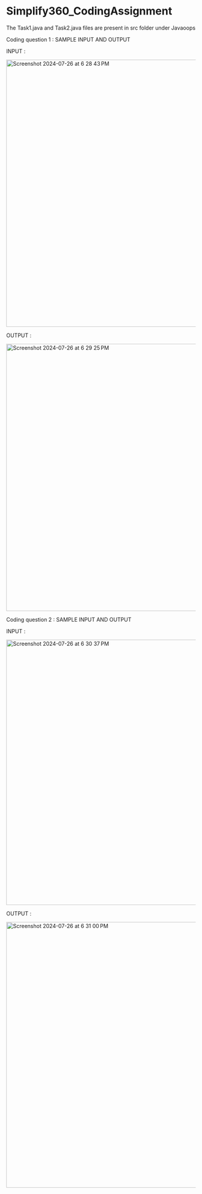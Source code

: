 # Simplify360_CodingAssignment
The Task1.java and Task2.java files are present in src folder under Javaoops

Coding question 1 : SAMPLE INPUT AND OUTPUT

INPUT : 

<img width="709" alt="Screenshot 2024-07-26 at 6 28 43 PM" src="https://github.com/user-attachments/assets/f1e1ffad-1373-4806-87e5-6cab85fe7a69">

OUTPUT : 

<img width="709" alt="Screenshot 2024-07-26 at 6 29 25 PM" src="https://github.com/user-attachments/assets/47424389-e95e-4ab6-bf31-644d304639c1">

Coding question 2 : SAMPLE INPUT AND OUTPUT

INPUT : 

<img width="704" alt="Screenshot 2024-07-26 at 6 30 37 PM" src="https://github.com/user-attachments/assets/04bddd99-b74e-4936-8932-c92e43c5b270">

OUTPUT : 

<img width="705" alt="Screenshot 2024-07-26 at 6 31 00 PM" src="https://github.com/user-attachments/assets/053a5080-c710-4f68-bf12-87412bdbd95f">
